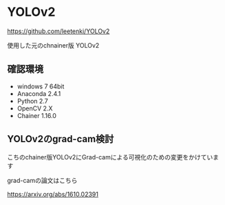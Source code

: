 # YOLOv2
https://github.com/leetenki/YOLOv2

使用した元のchnainer版 YOLOv2

## 確認環境
- windows 7 64bit
- Anaconda 2.4.1
- Python 2.7
- OpenCV 2.X
- Chainer 1.16.0

## YOLOv2のgrad-cam検討
こちのchainer版YOLOv2にGrad-camによる可視化のための変更をかけています

grad-camの論文はこちら

https://arxiv.org/abs/1610.02391
